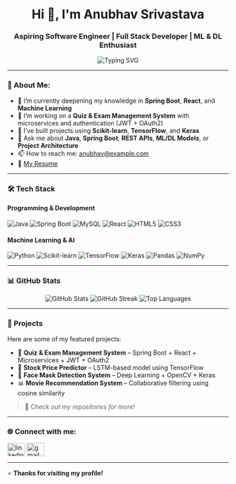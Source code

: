 <h1 align="center">Hi 👋, I'm Anubhav Srivastava</h1>
<h3 align="center">Aspiring Software Engineer | Full Stack Developer | ML & DL Enthusiast</h3>

<p align="center">
  <img src="https://readme-typing-svg.demolab.com?font=Fira+Code&duration=3000&pause=1000&center=true&vCenter=true&width=435&lines=Passionate+about+building+smart+solutions;Keen+learner+in+AI%2C+ML+%26+DL;Open+to+collaborations+on+interesting+projects" alt="Typing SVG" />
</p>

---

### 💫 About Me:
- 🌱 I’m currently deepening my knowledge in **Spring Boot**, **React**, and **Machine Learning**
- 🔭 I’m working on a **Quiz & Exam Management System** with microservices and authentication (JWT + OAuth2)
- 🤖 I’ve built projects using **Scikit-learn**, **TensorFlow**, and **Keras**
- 💬 Ask me about **Java**, **Spring Boot**, **REST APIs**, **ML/DL Models**, or **Project Architecture**
- 📫 How to reach me: [anubhav@example.com](mailto:anubhav@example.com)
- 📄 [My Resume](https://link-to-your-resume.com)

---

### 🛠️ Tech Stack

#### Programming & Development
![Java](https://img.shields.io/badge/Java-ED8B00?style=for-the-badge&logo=java&logoColor=white)
![Spring Boot](https://img.shields.io/badge/Spring_Boot-6DB33F?style=for-the-badge&logo=spring-boot&logoColor=white)
![MySQL](https://img.shields.io/badge/MySQL-005C84?style=for-the-badge&logo=mysql&logoColor=white)
![React](https://img.shields.io/badge/React-20232A?style=for-the-badge&logo=react&logoColor=61DAFB)
![HTML5](https://img.shields.io/badge/HTML5-E34F26?style=for-the-badge&logo=html5&logoColor=white)
![CSS3](https://img.shields.io/badge/CSS3-1572B6?style=for-the-badge&logo=css3&logoColor=white)

#### Machine Learning & AI
![Python](https://img.shields.io/badge/Python-FFD43B?style=for-the-badge&logo=python&logoColor=blue)
![Scikit-learn](https://img.shields.io/badge/scikit--learn-F7931E?style=for-the-badge&logo=scikit-learn&logoColor=white)
![TensorFlow](https://img.shields.io/badge/TensorFlow-FF6F00?style=for-the-badge&logo=tensorflow&logoColor=white)
![Keras](https://img.shields.io/badge/Keras-D00000?style=for-the-badge&logo=keras&logoColor=white)
![Pandas](https://img.shields.io/badge/Pandas-150458?style=for-the-badge&logo=pandas&logoColor=white)
![NumPy](https://img.shields.io/badge/NumPy-013243?style=for-the-badge&logo=numpy&logoColor=white)

---

### 📊 GitHub Stats
<p align="center">
  <img src="https://github-readme-stats.vercel.app/api?username=anubhav-username&show_icons=true&theme=radical" alt="GitHub Stats" />
  <img src="https://github-readme-streak-stats.herokuapp.com/?user=anubhav-username&theme=radical" alt="GitHub Streak" />
  <img src="https://github-readme-stats.vercel.app/api/top-langs/?username=anubhav-username&layout=compact&theme=radical" alt="Top Languages" />
</p>

---

### 📌 Projects
Here are some of my featured projects:

- 🚀 **Quiz & Exam Management System** – Spring Boot + React + Microservices + JWT + OAuth2  
- 🤖 **Stock Price Predictor** – LSTM-based model using TensorFlow  
- 🧠 **Face Mask Detection System** – Deep Learning + OpenCV + Keras  
- 📊 **Movie Recommendation System** – Collaborative filtering using cosine similarity  

> 🔗 *Check out my repositories for more!*

---

### 🌐 Connect with me:

<p align="left">
<a href="https://linkedin.com/in/anubhav-link" target="blank"><img align="center" src="https://cdn.jsdelivr.net/npm/simple-icons@v3/icons/linkedin.svg" alt="linkedin" height="30" width="40" /></a>
<a href="mailto:anubhav@example.com"><img align="center" src="https://cdn.jsdelivr.net/npm/simple-icons@v3/icons/gmail.svg" alt="gmail" height="30" width="40" /></a>
</p>

---

⭐️ **Thanks for visiting my profile!**

